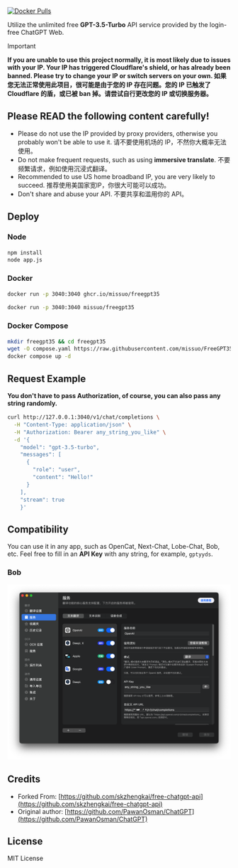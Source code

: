 [![Docker Pulls][1]](https://hub.docker.com/r/missuo/freegpt35)

[1]: https://img.shields.io/docker/pulls/missuo/freegpt35?logo=docker

Utilize the unlimited free **GPT-3.5-Turbo** API service provided by the login-free ChatGPT Web.


> [!IMPORTANT]  
> **If you are unable to use this project normally, it is most likely due to issues with your IP. Your IP has triggered Cloudflare's shield, or has already been banned. Please try to change your IP or switch servers on your own. 如果您无法正常使用此项目，很可能是由于您的 IP 存在问题。您的 IP 已触发了 Cloudflare 的盾，或已被 ban 掉。请尝试自行更改您的 IP 或切换服务器。**

## Please READ the following content carefully!
- Please do not use the IP provided by proxy providers, otherwise you probably won't be able to use it. 请不要使用机场的 IP，不然你大概率无法使用。
- Do not make frequent requests, such as using **immersive translate**. 不要频繁请求，例如使用沉浸式翻译。
- Recommended to use US home broadband IP, you are very likely to succeed. 推荐使用美国家宽IP，你很大可能可以成功。
- Don't share and abuse your API. 不要共享和滥用你的 API。

## Deploy
### Node

```bash
npm install
node app.js
```
### Docker

```bash
docker run -p 3040:3040 ghcr.io/missuo/freegpt35
```

```bash
docker run -p 3040:3040 missuo/freegpt35
```

### Docker Compose

```bash
mkdir freegpt35 && cd freegpt35
wget -O compose.yaml https://raw.githubusercontent.com/missuo/FreeGPT35/main/compose.yaml
docker compose up -d
```

## Request Example

**You don't have to pass Authorization, of course, you can also pass any string randomly.**

```bash
curl http://127.0.0.1:3040/v1/chat/completions \
  -H "Content-Type: application/json" \
  -H "Authorization: Bearer any_string_you_like" \
  -d '{
    "model": "gpt-3.5-turbo",
    "messages": [
      {
        "role": "user",
        "content": "Hello!"
      }
    ],
    "stream": true
    }'
```

## Compatibility

You can use it in any app, such as OpenCat, Next-Chat, Lobe-Chat, Bob, etc. Feel free to fill in an **API Key** with any string, for example, `gptyyds`.

### Bob
![Bob](./img/bob.png)

## Credits
- Forked From: [https://github.com/skzhengkai/free-chatgpt-api](https://github.com/skzhengkai/free-chatgpt-api)
- Original author: [https://github.com/PawanOsman/ChatGPT](https://github.com/PawanOsman/ChatGPT)

## License
MIT License
